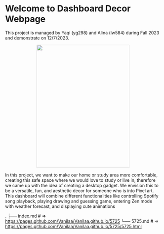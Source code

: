 # Welcome to Dashboard Decor Webpage

This project is managed by Yaqi (yg298) and Alina (lw584) during Fall 2023 and demonstrate on 12/7/2023.
<center><img src="/img/grouppic.jpg" width="300" height="400"></center>

In this project, we want to make our home or study area more comfortable, creating this safe space where we would love to study or live in, therefore we came up with the idea of creating a desktop gadget. We envision this to be a versatile, fun, and aesthetic decor for someone who is into Pixel art. This dashboard will combine different functionalities like controlling Spotify song playback, playing drawing and guessing game, entering Zen mode with weather forecast, and displaying cute animations

.
├── index.md    # => https://pages.github.com/Vanilaa/Vanilaa.github.io/5725
└── 5725.md     # => https://pages.github.com/Vanilaa/Vanilaa.github.io/5725/5725.html
